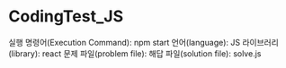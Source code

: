 # CodingTest_JS

실행 명령어(Execution Command): npm start
언어(language): JS
라이브러리(library): react
문제 파일(problem file): 
해답 파일(solution file): solve.js
